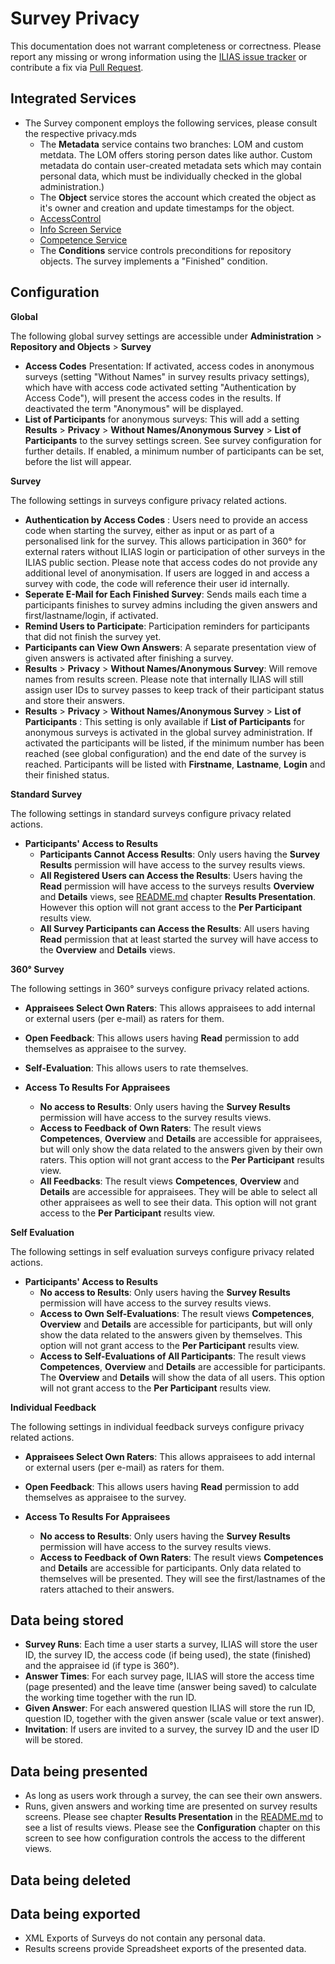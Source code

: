 # Survey Privacy

This documentation does not warrant completeness or correctness. Please report any
missing or wrong information using the [ILIAS issue tracker](https://mantis.ilias.de)
or contribute a fix via [Pull Request](../../docs/development/contributing.md#pull-request-to-the-repositories).

## Integrated Services

- The Survey component employs the following services, please consult the respective privacy.mds
    - The **Metadata** service contains two branches: LOM and custom metdata. The LOM offers storing person dates like author. Custom metadata do contain user-created metadata sets which may contain personal data, which must be individually checked in the global administration.)
    - The **Object** service stores the account which created the
      object as it's owner and creation and update timestamps for the
      object.
    - [AccessControl](../AccessControl/PRIVACY.md)
    - [Info Screen Service](../InfoScreen/PRIVACY.md)
    - [Competence Service](../Skill/PRIVACY.md)
    - The **Conditions** service controls preconditions for repository objects. The survey implements a "Finished" condition.

## Configuration

**Global**

The following global survey settings are accessible under **Administration** > **Repository and Objects** > **Survey**

- **Access Codes** Presentation: If activated, access codes in anonymous surveys (setting "Without Names" in survey results privacy settings), which have with access code activated setting "Authentication by Access Code"), will present the access codes in the results. If deactivated the term "Anonymous" will be displayed.
- **List of Participants** for anonymous surveys: This will add a setting **Results** > **Privacy** > **Without Names/Anonymous Survey** > **List of Participants** to the survey settings screen. See survey configuration for further details. If enabled, a minimum number of participants can be set, before the list will appear.

**Survey**

The following settings in surveys configure privacy related actions.

- **Authentication by Access Codes** : Users need to provide an access code when starting the survey, either as input or as part of a personalised link for the survey. This allows participation in 360° for external raters without ILIAS login or participation of other surveys in the ILIAS public section. Please note that access codes do not provide any additional level of anonymisation. If users are logged in and access a survey with code, the code will reference their user id internally.
- **Seperate E-Mail for Each Finished Survey**: Sends mails each time a participants finishes to survey admins including the given answers and first/lastname/login, if activated.
- **Remind Users to Participate**: Participation reminders for participants that did not finish the survey yet.
- **Participants can View Own Answers**: A separate presentation view of given answers is activated after finishing a survey.
- **Results** > **Privacy** > **Without Names/Anonymous Survey**: Will remove names from results screen. Please note that internally ILIAS will still assign user IDs to survey passes to keep track of their participant status and store their answers.
- **Results** > **Privacy** > **Without Names/Anonymous Survey** > **List of Participants** : This setting is only available if **List of Participants** for anonymous surveys is activated in the global survey administration. If activated the participants will be listed, if the minimum number has been reached (see global configuration) and the end date of the survey is reached. Participants will be listed with **Firstname**, **Lastname**, **Login** and their finished status.

**Standard Survey**

The following settings in standard surveys configure privacy related actions.

- **Participants' Access to Results**
  - **Participants Cannot Access Results**: Only users having the **Survey Results** permission will have access to the survey results views.
  - **All Registered Users can Access the Results**: Users having the **Read** permission will have access to the surveys results **Overview** and **Details** views, see [README.md](./README.md) chapter **Results Presentation**. However this option will not grant access to the **Per Participant** results view.
  - **All Survey Participants can Access the Results**: All users having **Read** permission that at least started the survey will have access to the **Overview** and **Details** views.

**360° Survey**

The following settings in 360° surveys configure privacy related actions.

- **Appraisees Select Own Raters**: This allows appraisees to add internal or external users (per e-mail) as raters for them.
- **Open Feedback**: This allows users having **Read** permission to add themselves as appraisee to the survey.
- **Self-Evaluation**: This allows users to rate themselves.

- **Access To Results For Appraisees**
    - **No access to Results**: Only users having the **Survey Results** permission will have access to the survey results views.
    - **Access to Feedback of Own Raters**: The result views **Competences**, **Overview** and **Details** are accessible for appraisees, but will only show the data related to the answers given by their own raters. This option will not grant access to the **Per Participant** results view.
    - **All Feedbacks**: The result views **Competences**, **Overview** and **Details** are accessible for appraisees. They will be able to select all other appraisees as well to see their data. This option will not grant access to the **Per Participant** results view.

**Self Evaluation**

The following settings in self evaluation surveys configure privacy related actions.

- **Participants' Access to Results**
  - **No access to Results**: Only users having the **Survey Results** permission will have access to the survey results views.
  - **Access to Own Self-Evaluations**: The result views **Competences**, **Overview** and **Details** are accessible for participants, but will only show the data related to the answers given by themselves. This option will not grant access to the **Per Participant** results view.
  - **Access to Self-Evaluations of All Participants**: The result views **Competences**, **Overview** and **Details** are accessible for participants. The **Overview** and **Details** will show the data of all users. This option will not grant access to the **Per Participant** results view.

**Individual Feedback**

The following settings in individual feedback surveys configure privacy related actions.

- **Appraisees Select Own Raters**: This allows appraisees to add internal or external users (per e-mail) as raters for them.
- **Open Feedback**: This allows users having **Read** permission to add themselves as appraisee to the survey.

- **Access To Results For Appraisees**
  - **No access to Results**: Only users having the **Survey Results** permission will have access to the survey results views.
  - **Access to Feedback of Own Raters**: The result views **Competences** and **Details** are accessible for participants. Only data related to themselves will be presented. They will see the first/lastnames of the raters attached to their answers.


## Data being stored

- **Survey Runs**: Each time a user starts a survey, ILIAS will store the user ID, the survey ID, the access code (if being used), the state (finished) and the appraisee id (if type is 360°).
- **Answer Times**: For each survey page, ILIAS will store the access time (page presented) and the leave time (answer being saved) to calculate the working time together with the run ID.
- **Given Answer**: For each answered question ILIAS will store the run ID, question ID, together with the given answer (scale value or text answer).
- **Invitation**: If users are invited to a survey, the survey ID and the user ID will be stored.

## Data being presented

- As long as users work through a survey, the can see their own answers.
- Runs, given answers and working time are presented on survey results screens. Please see chapter **Results Presentation** in the [README.md](./README.md) to see a list of results views. Please see the **Configuration** chapter on this screen to see how configuration controls the access to the different views.

## Data being deleted


## Data being exported

- XML Exports of Surveys do not contain any personal data.
- Results screens provide Spreadsheet exports of the presented data.